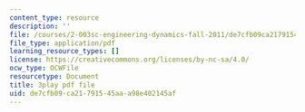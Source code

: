 ```yaml
---
content_type: resource
description: ''
file: /courses/2-003sc-engineering-dynamics-fall-2011/de7cfb09ca21791545aaa98e402145af_p9DHjoLS3GA.pdf
file_type: application/pdf
learning_resource_types: []
license: https://creativecommons.org/licenses/by-nc-sa/4.0/
ocw_type: OCWFile
resourcetype: Document
title: 3play pdf file
uid: de7cfb09-ca21-7915-45aa-a98e402145af
---
```

